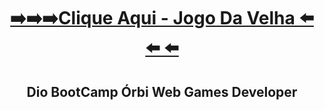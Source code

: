 <div align='center'>
  
# <a href="https://matheussan99.github.io/Jogo_Da_Velha/">➡️➡️➡️Clique Aqui - Jogo Da Velha ⬅️ ⬅️ ⬅️ <a/>

## Dio BootCamp Órbi Web Games Developer

